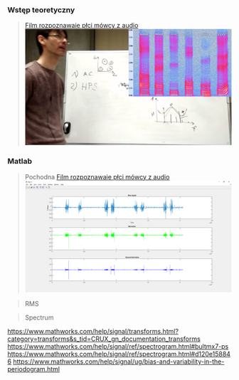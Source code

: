 ### Wstęp teoretyczny
>[Film rozpoznawaie płci mówcy z audio
![ Harmonic Product Spectrum](docs/mowa.jpg)](https://www.youtube.com/watch?v=4R5uvJW9fXs) 

### Matlab

> Pochodna 
>[Film rozpoznawaie płci mówcy z audio
![ Harmonic Product Spectrum](docs/diff.png)](https://www.youtube.com/watch?v=4R5uvJW9fXs) 

> RMS


> Spectrum


https://www.mathworks.com/help/signal/transforms.html?category=transforms&s_tid=CRUX_gn_documentation_transforms
https://www.mathworks.com/help/signal/ref/spectrogram.html#bultmx7-ps
https://www.mathworks.com/help/signal/ref/spectrogram.html#d120e158846
https://www.mathworks.com/help/signal/ug/bias-and-variability-in-the-periodogram.html
